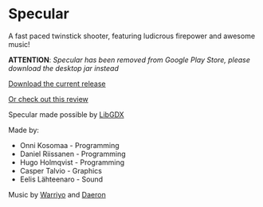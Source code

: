 # Specular

A fast paced twinstick shooter, featuring ludicrous firepower and awesome music!

**ATTENTION**: _Specular has been removed from Google Play Store, please download the desktop jar instead_

[Download the current release](https://github.com/kosomoN/Specular/releases/latest)

[Or check out this review](http://www.supergamedroid.com/2014/10/28/unleash-bullet-hell-in-awesome-new-arcade-shooter-specular/)

Specular made possible by [LibGDX](http://libgdx.badlogicgames.com/)

Made by:

* Onni Kosomaa - Programming
* Daniel Riissanen - Programming
* Hugo Holmqvist - Programming
* Casper Talvio - Graphics
* Eelis Lähteenaro - Sound

Music by [Warriyo](https://soundcloud.com/warriyo) and [Daeron](https://soundcloud.com/daerontrance)
